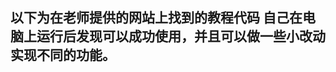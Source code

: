 ## 以下为在老师提供的网站上找到的教程代码 自己在电脑上运行后发现可以成功使用，并且可以做一些小改动实现不同的功能。

<!DOCTYPE html>
<html>
<head>
<meta charset="UTF-8">
<title>JCompare</title>
<link rel="stylesheet" type="text/css" href="jqgrid/css/ui.jqgrid.css">
<link rel="stylesheet" type="text/css"	href="jqgrid/jquery.ui/jquery-ui.css">
<script type="text/javascript" src="jqgrid/js/jquery-1.7.2.min.js"></script>
<script type="text/javascript" src="jqgrid/js/i18n/grid.locale-cn.js"></script>
<script type="text/javascript" src="jqgrid/js/jquery.jqGrid.min.js"></script>
<script type="text/javascript" src="jqgrid/jquery.ui/jquery-ui.js"></script>
</head>
<body>
	<table id="list"></table>
<span style="background-color: rgb(204, 204, 204);">	<div id="pager"></div></span>
</body>
</html>
 
<script type="text/javascript">
$("#list").jqGrid({        
   	url:'server.php?q=2',//请求数据的地址
	datatype: "json",
   	colNames:['Id','姓名', '年龄'],
	//jqgrid主要通过下面的索引信息与后台传过来的值对应
   	colModel:[
   		{name:'id',index:'id', width:55},
   		{name:'name',index:'invdate', width:90},
   		{name:'age',index:'name', width:100}
      	],
   	caption:"我是jqgrid的标题",
<span style="background-color: rgb(204, 204, 204);">    rowNum : 10,
    rowList : [ 10, 20, 30 ],
    pager : '#pager',
    sortname : 'id',
    recordpos : 'right',
    height:300,
    viewrecords : true</span>
});
 
</script>
